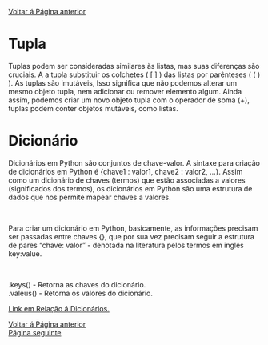 <a href="Outros_Operadores.md" target="_self"  rel="prev">Voltar á Página anterior</a>

# Tupla

Tuplas podem ser consideradas similares às listas, mas suas diferenças são cruciais. A a tupla substituir os colchetes ( [ ] ) das listas por parênteses ( ( ) ). As tuplas são imutáveis, Isso significa que não podemos alterar um mesmo objeto tupla, nem adicionar ou remover elemento algum. Ainda assim, podemos criar um novo objeto tupla com o operador de soma (+), tuplas podem conter objetos mutáveis, como listas.

# Dicionário

<p>Dicionários em Python são conjuntos de chave-valor. A sintaxe para criação de dicionários em Python é {chave1 : valor1, chave2 : valor2, …​}. Assim como um dicionário de chaves (termos) que estão associadas a valores (significados dos termos), os dicionários em Python são uma estrutura de dados que nos permite mapear chaves a valores.</p> <br>
<p>Para criar um dicionário em Python, basicamente, as informações precisam ser passadas entre chaves {}, que por sua vez precisam seguir a estrutura de pares “chave: valor” - denotada na literatura pelos termos em inglês key:value.</p><br>

.keys() - Retorna as chaves do dicionário. <br>
.valeus() - Retorna os valores do dicionário. <br>

<a href="https://www.hashtagtreinamentos.com/estruturas-condicionais-no-python?gclid=EAIaIQobChMI8aiIzL3z_QIVGneRCh1Lvgn7EAAYASAAEgKGqPD_BwE" target="_blank">Link em Relação á Dicionários.</a>


<a href="Outros_Operadores.md" target="_self"  rel="prev">Voltar á Página anterior</a><br>
<a href="#" target="_self"  rel="prev">Página seguinte</a>

